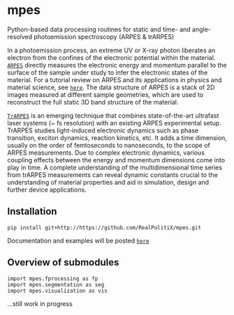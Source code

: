 # mpes

Python-based data processing routines for static and time- and angle-resolved photoemission spectroscopy (ARPES &amp; trARPES) 


In a photoemission process, an extreme UV or X-ray photon liberates an electron from the confines of the electronic potential within the material. [`ARPES`](https://en.wikipedia.org/wiki/Angle-resolved_photoemission_spectroscopy) directly measures the electronic energy and momentum parallel to the surface of the sample under study to infer the electronic states of the material. For a tutorial review on ARPES and its applications in physics and material science, see [`here`](http://www.phas.ubc.ca/~damascel/ARPES_Intro.pdf). The data structure of ARPES is a stack of 2D images measured at different sample geometries, which are used to reconstruct the full static 3D band structure of the material.


[`TrARPES`](http://ac.els-cdn.com/S036820481400108X/1-s2.0-S036820481400108X-main.pdf?_tid=00fe4a76-705f-11e7-aa2e-00000aacb35f&acdnat=1500894080_b61b6aadc82bb357e2797ddac6419991) is an emerging technique that combines state-of-the-art ultrafast laser systems (~ fs resolution) with an existing ARPES experimental setup. TrARPES studies light-induced electronic dynamics such as phase transition, exciton dynamics, reaction kinetics, etc. It adds a time dimension, usually on the order of femtoseconds to nanoseconds, to the scope of ARPES measurements. Due to complex electronic dynamics, various coupling effects between the energy and momentum dimensions come into play in time. A complete understanding of the multidimensional time series from trARPES measurements can reveal dynamic constants crucial to the understanding of material properties and aid in simulation, design and further device applications.

## Installation
```
pip install git+http://https://github.com/RealPolitiX/mpes.git
``` 

Documentation and examples will be posted [`here`](http://mpes.readthedocs.io/)

## Overview of submodules  
```
import mpes.fprocessing as fp  
import mpes.segmentation as seg
import mpes.visualization as vis
```


...still work in progress

